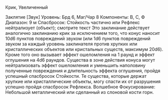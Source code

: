 
Крик, Увеличенный

Заклятие [Звук]
Уровень: Брд 6, Маг/Чар 8
Компоненты: В, С, Ф
Диапазон: 9 м
Спасбросок: Стойкость частично или
Рефлекс нейтрализует (объект); смотрите
текст
Это заклинание действует аналогично
заклинанию крик за исключением того,
что конус наносит 10d6 пунктов повреждений звуком (или 1d6 пунктов повреждений звуком за каждый уровень
заклинателя против хрупких или кристаллических объектов или кристальных существ, максимум 20d6). Кроме
того оно вызывает эффект ошеломления на 1 раунд и эффект оглушения на
4d6 раундов. Существа в зоне действия
конуса могут нейтрализовать эффект
ошеломления и уменьшить наполовину полученные повреждения и длительность эффекта оглушения, пройдя
успешный спасбросок Стойкости. Те
существа, которые держат хрупкие или
кристаллические объекты, могу спасти
их от разрушения успешно пройдя спасбросок Рефлекса.
Волшебное Фокусирование: Небольшой металлический или сделанный из
слоновой кости горн.